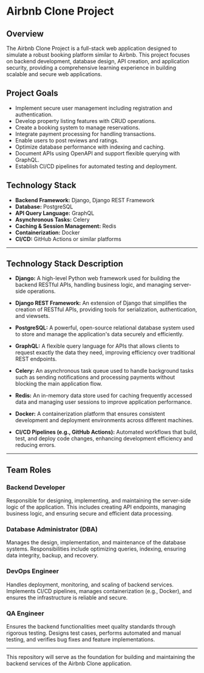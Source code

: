 # Airbnb Clone Project

## Overview
The Airbnb Clone Project is a full-stack web application designed to simulate a robust booking platform similar to Airbnb. This project focuses on backend development, database design, API creation, and application security, providing a comprehensive learning experience in building scalable and secure web applications.

## Project Goals
- Implement secure user management including registration and authentication.
- Develop property listing features with CRUD operations.
- Create a booking system to manage reservations.
- Integrate payment processing for handling transactions.
- Enable users to post reviews and ratings.
- Optimize database performance with indexing and caching.
- Document APIs using OpenAPI and support flexible querying with GraphQL.
- Establish CI/CD pipelines for automated testing and deployment.

## Technology Stack
- **Backend Framework:** Django, Django REST Framework
- **Database:** PostgreSQL
- **API Query Language:** GraphQL
- **Asynchronous Tasks:** Celery
- **Caching & Session Management:** Redis
- **Containerization:** Docker
- **CI/CD:** GitHub Actions or similar platforms

---
## Technology Stack Description

- **Django:** A high-level Python web framework used for building the backend RESTful APIs, handling business logic, and managing server-side operations.

- **Django REST Framework:** An extension of Django that simplifies the creation of RESTful APIs, providing tools for serialization, authentication, and viewsets.

- **PostgreSQL:** A powerful, open-source relational database system used to store and manage the application's data securely and efficiently.

- **GraphQL:** A flexible query language for APIs that allows clients to request exactly the data they need, improving efficiency over traditional REST endpoints.

- **Celery:** An asynchronous task queue used to handle background tasks such as sending notifications and processing payments without blocking the main application flow.

- **Redis:** An in-memory data store used for caching frequently accessed data and managing user sessions to improve application performance.

- **Docker:** A containerization platform that ensures consistent development and deployment environments across different machines.

- **CI/CD Pipelines (e.g., GitHub Actions):** Automated workflows that build, test, and deploy code changes, enhancing development efficiency and reducing errors.

---

## Team Roles

### Backend Developer
Responsible for designing, implementing, and maintaining the server-side logic of the application. This includes creating API endpoints, managing business logic, and ensuring secure and efficient data processing.

### Database Administrator (DBA)
Manages the design, implementation, and maintenance of the database systems. Responsibilities include optimizing queries, indexing, ensuring data integrity, backup, and recovery.

### DevOps Engineer
Handles deployment, monitoring, and scaling of backend services. Implements CI/CD pipelines, manages containerization (e.g., Docker), and ensures the infrastructure is reliable and secure.

### QA Engineer
Ensures the backend functionalities meet quality standards through rigorous testing. Designs test cases, performs automated and manual testing, and verifies bug fixes and feature implementations.

---


This repository will serve as the foundation for building and maintaining the backend services of the Airbnb Clone application.


